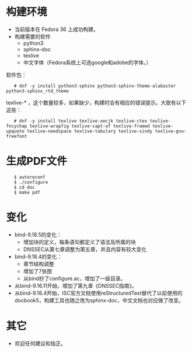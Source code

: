 
# 构建环境
* 当前版本在 Fedora 36 上成功构建。
* 构建需要的软件
  * python3
  * sphinx-doc
  * texlive
  * 中文字体（Fedora系统上可选google和adobe的字体。）

软件包：

```shell
   # dnf -y install python3-sphinx python3-sphinx-theme-alabaster python3-sphinx_rtd_theme
```

texlive-* ，这个数量较多，如果缺少，构建时会有相应的错误提示。大致有以下这些：

```shell
   # dnf -y install texlive texlive-xecjk texlive-ctex texlive-fncychap texlive-wrapfig texlive-capt-of texlive-framed texlive-upquote texlive-needspace texlive-tabulary texlive-xindy texlive-gnu-freefont 
```

# 生成PDF文件

```shell
   $ autoreconf
   $ ./configure
   $ cd doc
   $ make pdf
```

# 变化
* bind-9.18.5的变化：
  * 增加块的定义，每条语句都定义了语法及所属的块
  * DNSSEC从第七章调整为第五章，并且内容有较大变化
* bind-9.18.4的变化：
  * 章节结构调整
  * 增加了7张图
  * 从bind抄了configure.ac，增加了一级目录。
* 从bind-9.16.11开始，增加了第九章《DNSSEC指南》。
* 从bind-9.16.4开始，ISC官方文档使用reStructuredText替代了以前使用的docbook5，构建工具也随之改为sphinx-doc，中文文档也对应做了改变。

# 其它
* 欢迎任何建议和指正。
